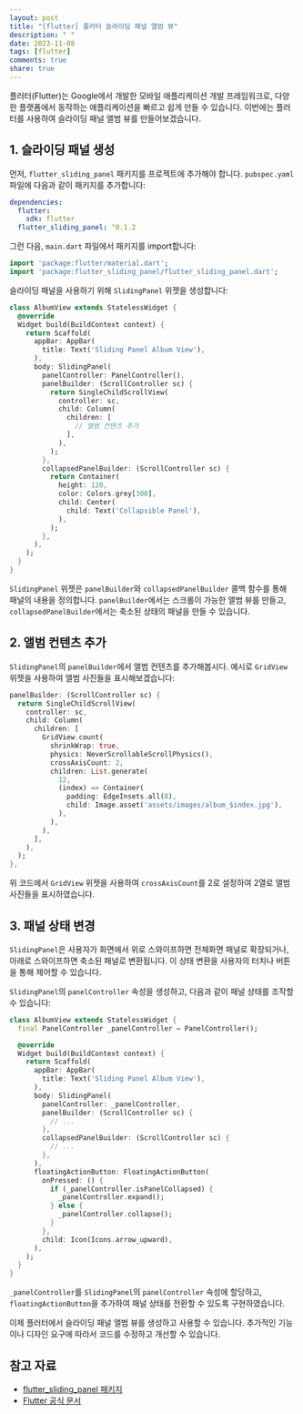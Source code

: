 ```yaml
---
layout: post
title: "[flutter] 플러터 슬라이딩 패널 앨범 뷰"
description: " "
date: 2023-11-08
tags: [flutter]
comments: true
share: true
---
```


플러터(Flutter)는 Google에서 개발한 모바일 애플리케이션 개발 프레임워크로, 다양한 플랫폼에서 동작하는 애플리케이션을 빠르고 쉽게 만들 수 있습니다. 이번에는 플러터를 사용하여 슬라이딩 패널 앨범 뷰를 만들어보겠습니다.

## 1. 슬라이딩 패널 생성

먼저, `flutter_sliding_panel` 패키지를 프로젝트에 추가해야 합니다. `pubspec.yaml` 파일에 다음과 같이 패키지를 추가합니다:

```yaml
dependencies:
  flutter:
    sdk: flutter
  flutter_sliding_panel: ^0.1.2
```

그런 다음, `main.dart` 파일에서 패키지를 import합니다:

```dart
import 'package:flutter/material.dart';
import 'package:flutter_sliding_panel/flutter_sliding_panel.dart';
```

슬라이딩 패널을 사용하기 위해 `SlidingPanel` 위젯을 생성합니다:

```dart
class AlbumView extends StatelessWidget {
  @override
  Widget build(BuildContext context) {
    return Scaffold(
      appBar: AppBar(
        title: Text('Sliding Panel Album View'),
      ),
      body: SlidingPanel(
        panelController: PanelController(),
        panelBuilder: (ScrollController sc) {
          return SingleChildScrollView(
            controller: sc,
            child: Column(
              children: [
                // 앨범 컨텐츠 추가
              ],
            ),
          );
        },
        collapsedPanelBuilder: (ScrollController sc) {
          return Container(
            height: 120,
            color: Colors.grey[300],
            child: Center(
              child: Text('Collapsible Panel'),
            ),
          );
        },
      ),
    );
  }
}
```

`SlidingPanel` 위젯은 `panelBuilder`와 `collapsedPanelBuilder` 콜백 함수를 통해 패널의 내용을 정의합니다. `panelBuilder`에서는 스크롤이 가능한 앨범 뷰를 만들고, `collapsedPanelBuilder`에서는 축소된 상태의 패널을 만들 수 있습니다.

## 2. 앨범 컨텐츠 추가

`SlidingPanel`의 `panelBuilder`에서 앨범 컨텐츠를 추가해봅시다. 예시로 `GridView` 위젯을 사용하여 앨범 사진들을 표시해보겠습니다:

```dart
panelBuilder: (ScrollController sc) {
  return SingleChildScrollView(
    controller: sc,
    child: Column(
      children: [
        GridView.count(
          shrinkWrap: true,
          physics: NeverScrollableScrollPhysics(),
          crossAxisCount: 2,
          children: List.generate(
            12,
            (index) => Container(
              padding: EdgeInsets.all(8),
              child: Image.asset('assets/images/album_$index.jpg'),
            ),
          ),
        ),
      ],
    ),
  );
},
```

위 코드에서 `GridView` 위젯을 사용하여 `crossAxisCount`를 2로 설정하여 2열로 앨범 사진들을 표시하였습니다.

## 3. 패널 상태 변경

`SlidingPanel`은 사용자가 화면에서 위로 스와이프하면 전체화면 패널로 확장되거나, 아래로 스와이프하면 축소된 패널로 변환됩니다. 이 상태 변환을 사용자의 터치나 버튼을 통해 제어할 수 있습니다.

`SlidingPanel`의 `panelController` 속성을 생성하고, 다음과 같이 패널 상태를 조작할 수 있습니다:

```dart
class AlbumView extends StatelessWidget {
  final PanelController _panelController = PanelController();

  @override
  Widget build(BuildContext context) {
    return Scaffold(
      appBar: AppBar(
        title: Text('Sliding Panel Album View'),
      ),
      body: SlidingPanel(
        panelController: _panelController,
        panelBuilder: (ScrollController sc) {
          // ...
        },
        collapsedPanelBuilder: (ScrollController sc) {
          // ...
        },
      ),
      floatingActionButton: FloatingActionButton(
        onPressed: () {
          if (_panelController.isPanelCollapsed) {
            _panelController.expand();
          } else {
            _panelController.collapse();
          }
        },
        child: Icon(Icons.arrow_upward),
      ),
    );
  }
}
```

`_panelController`를 `SlidingPanel`의 `panelController` 속성에 할당하고, `floatingActionButton`을 추가하여 패널 상태를 전환할 수 있도록 구현하였습니다.

이제 플러터에서 슬라이딩 패널 앨범 뷰를 생성하고 사용할 수 있습니다. 추가적인 기능이나 디자인 요구에 따라서 코드를 수정하고 개선할 수 있습니다.

## 참고 자료

- [flutter_sliding_panel 패키지](https://pub.dev/packages/flutter_sliding_panel)
- [Flutter 공식 문서](https://flutter.dev/)